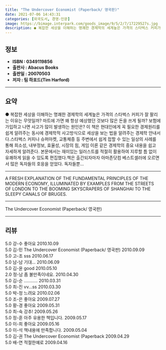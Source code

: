 ```yaml
---
title: "The Undercover Economist (Paperback/ 영국판)"
date: 2021-07-06 14:43:31
categories: [외국도서, 경영-인문]
image: https://bimage.interpark.com/goods_image/9/5/2/7/17229527s.jpg
description: ● 복잡한 세상을 이해하는 명쾌한 경제학의 세계높은 가격의 스타벅스 커피가 잘 팔리는 이유는 무엇일까? 마트에 가면 왜 항상 예상했던 것보다 많은 돈을 쓰게 될까? 보험에 가입하고 나면 사고가 많이 발생하는 원인은? 이 책은 현대인에게 꼭 필요한 경제원리를 쉽게 알려주는 동시에 경제학
---
```


## **정보**

- **ISBN : 0349119856**
- **출판사 : Abacus Books**
- **출판일 : 20070503**
- **저자 : 팀 하포드(Tim Harford)**

------



## **요약**

●  복잡한 세상을 이해하는 명쾌한 경제학의 세계높은 가격의 스타벅스 커피가 잘 팔리는 이유는 무엇일까? 마트에 가면 왜 항상 예상했던 것보다 많은 돈을 쓰게 될까? 보험에 가입하고 나면 사고가 많이 발생하는 원인은? 이 책은 현대인에게 꼭 필요한 경제원리를 쉽게 알려주는 동시에 경제학적 사고방식으로 세상을 보는 법을 알려주는 경제학 안내서다.스타벅스 커피나 슈퍼마켓, 교통체증 등 주변에서 쉽게 접할 수 있는 일상의 사례를 통해 희소성, 내부정보, 효율성, 시장의 힘, 게임 이론 같은 경제학의 중요 내용을 쉽고 자세하게 알려준다. 본문에서는 재미있는 일러스트를 적절히 활용하여 지루할 틈 없이 유쾌하게 읽을 수 있도록 편집했다.책은 출간되자마자 아마존닷컴 베스트셀러에 오르면서 많은 독자들의 호응을 얻었다. 독자들뿐...

------

A FRESH EXPLANATION OF THE FUNDAMENTAL PRINCIPLES OF THE MODERN ECONOMY, ILLUMINATED BY EXAMPLES FROM THE STREETS OF LONDON TO THE BOOMING SKYSCRAPERS OF SHANGHAI TO THE SLEEPY CANALS OF BRUGES.

------


The Undercover Economist (Paperback/ 영국판) 

------


## **리뷰** 

5.0 강-수 좋아요 2010.10.09 <br/>5.0 김-민  The Undercover Economist (Paperback/ 영국판) 2010.09.09 <br/>5.0 고-조 sss 2010.06.17 <br/>5.0 남-남 기대... 2010.06.09 <br/>5.0 김-윤 good 2010.05.10 <br/>2.0 정-남 좀 불만족이네요. 2010.04.30 <br/>5.0 김-순 ........... 2010.03.31 <br/>5.0 최-진 vv...ss 2010.03.30 <br/>5.0 박-정 느려요 2010.02.06 <br/>5.0 조-은 좋아요 2009.07.27 <br/>5.0 황-경 좋아요 2009.05.31 <br/>5.0 최-숙 강추! 2009.05.26 <br/>5.0 정-훈 아주 유용한 책입니다. 2009.05.17 <br/>5.0 이-희 좋아요 2009.05.16 <br/>5.0 이-석 책내용에 만족합니다.  2009.05.04 <br/>5.0 김-권 The Undercover Economist (Paperback 2009.04.29 <br/>5.0 배-연 적절한예로 2009.04.16 <br/>